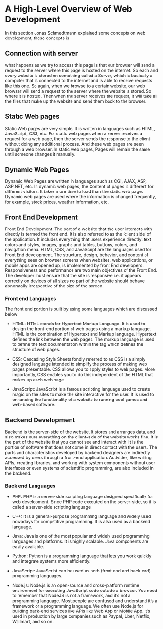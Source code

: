 # A High-Level Overview of Web Development

In this section Jonas Schmedtmann explained some concepts on web development, these concepts is

## Connection with server

what happens as we try to access this page is that our browser will send a request to the server where this page is hosted on the internet.
So each and every website is stored on something called a Server, which is basically a computer that is connected to the internet
and is able to receive requests like this one.
So again, when we browse to a certain website, our web browser will send a request to the server where the website is stored. So where it is hosted.
Then when the server receives the request, it will take all the files that make up the website and send them back to the browser.

## Static Web pages

Static Web pages are very simple. It is written in languages such as HTML, JavaScript, CSS, etc. For static web pages when a server receives a request for a web page, then the server sends the response to the client without doing any additional process. And these web pages are seen through a web browser. In static web pages, Pages will remain the same until someone changes it manually.

## Dynamic Web Pages

Dynamic Web Pages are written in languages such as CGI, AJAX, ASP, ASP.NET, etc. In dynamic web pages, the Content of pages is different for different visitors. It takes more time to load than the static web page. Dynamic web pages are used where the information is changed frequently, for example, stock prices, weather information, etc.

## Front End Development

Front End Development: The part of a website that the user interacts with directly is termed the front end. It is also referred to as the ‘client side’ of the application. It includes everything that users experience directly: text colors and styles, images, graphs and tables, buttons, colors, and navigation menu. HTML, CSS, and JavaScript are the languages used for Front End development. The structure, design, behavior, and content of everything seen on browser screens when websites, web applications, or mobile apps are opened up, is implemented by front End developers. Responsiveness and performance are two main objectives of the Front End. The developer must ensure that the site is responsive i.e. it appears correctly on devices of all sizes no part of the website should behave abnormally irrespective of the size of the screen.

### Front end Languages

The front end portion is built by using some languages which are discussed below:

- HTML: HTML stands for Hypertext Markup Language. It is used to design the front-end portion of web pages using a markup language. HTML is the combination of Hypertext and Markup language. Hypertext defines the link between the web pages. The markup language is used to define the text documentation within the tag which defines the structure of web pages.

- CSS: Cascading Style Sheets fondly referred to as CSS is a simply designed language intended to simplify the process of making web pages presentable. CSS allows you to apply styles to web pages. More importantly, CSS enables you to do this independent of the HTML that makes up each web page.

- JavaScript: JavaScript is a famous scripting language used to create magic on the sites to make the site interactive for the user. It is used to enhancing the functionality of a website to running cool games and web-based software.

## Backend Development

Backend is the server-side of the website. It stores and arranges data, and also makes sure everything on the client-side of the website works fine. It is the part of the website that you cannot see and interact with. It is the portion of software that does not come in direct contact with the users. The parts and characteristics developed by backend designers are indirectly accessed by users through a front-end application. Activities, like writing APIs, creating libraries, and working with system components without user interfaces or even systems of scientific programming, are also included in the backend.

### Back end Languages

- PHP: PHP is a server-side scripting language designed specifically for web development. Since PHP code executed on the server-side, so it is called a server-side scripting language.

- C++: It is a general-purpose programming language and widely used nowadays for competitive programming. It is also used as a backend language.

- Java: Java is one of the most popular and widely used programming languages and platforms. It is highly scalable. Java components are easily available.

- Python: Python is a programming language that lets you work quickly and integrate systems more efficiently.

- JavaScript: JavaScript can be used as both (front end and back end) programming languages.

- Node.js: Node.js is an open-source and cross-platform runtime environment for executing JavaScript code outside a browser. You need to remember that NodeJS is not a framework, and it’s not a programming language. Most people are confused and understand it’s a framework or a programming language. We often use Node.js for building back-end services like APIs like Web App or Mobile App. It’s used in production by large companies such as Paypal, Uber, Netflix, Wallmart, and so on.
